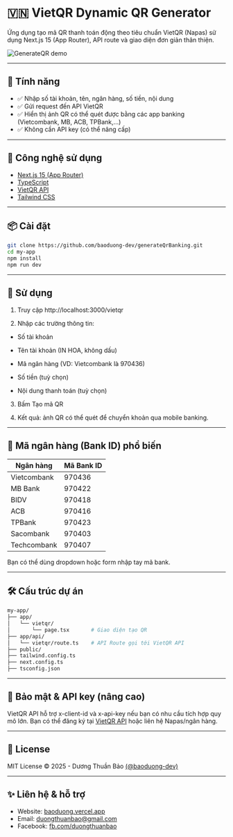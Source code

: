 # 🇻🇳 VietQR Dynamic QR Generator

Ứng dụng tạo mã QR thanh toán động theo tiêu chuẩn VietQR (Napas) sử dụng Next.js 15 (App Router), API route và giao diện đơn giản thân thiện.

![GenerateQR demo](https://generate-qr-banking.vercel.app/demo.png)

---

## 🚀 Tính năng

- ✅ Nhập số tài khoản, tên, ngân hàng, số tiền, nội dung
- ✅ Gửi request đến API VietQR
- ✅ Hiển thị ảnh QR có thể quét được bằng các app banking (Vietcombank, MB, ACB, TPBank,...)
- ✅ Không cần API key (có thể nâng cấp)

---

## 🧩 Công nghệ sử dụng

- [Next.js 15 (App Router)](https://nextjs.org/)
- [TypeScript](https://www.typescriptlang.org/)
- [VietQR API](https://api.vietqr.io)
- [Tailwind CSS](https://tailwindcss.com/)

---

## 📦 Cài đặt

```bash
git clone https://github.com/baoduong-dev/generateQrBanking.git
cd my-app
npm install
npm run dev
```

---

## 📱 Sử dụng
1. Truy cập http://localhost:3000/vietqr

2. Nhập các trường thông tin:

- Số tài khoản

- Tên tài khoản (IN HOA, không dấu)

- Mã ngân hàng (VD: Vietcombank là 970436)

- Số tiền (tuỳ chọn)

- Nội dung thanh toán (tuỳ chọn)

3. Bấm Tạo mã QR

4. Kết quả: ảnh QR có thể quét để chuyển khoản qua mobile banking.

---

## 🏦 Mã ngân hàng (Bank ID) phổ biến
| Ngân hàng | Mã Bank ID |
| -------- | ---------- |
| Vietcombank | 970436 |
| MB Bank | 970422 |
| BIDV | 970418 |
| ACB | 970416 |
| TPBank | 970423 |
| Sacombank | 970403 |
| Techcombank | 970407 |

Bạn có thể dùng dropdown hoặc form nhập tay mã bank.

---

## 🛠 Cấu trúc dự án
```bash
my-app/
├── app/
│   └── vietqr/
│       └── page.tsx       # Giao diện tạo QR
├── app/api/
│   └── vietqr/route.ts    # API Route gọi tới VietQR API
├── public/
├── tailwind.config.ts
├── next.config.ts
├── tsconfig.json
```

---

## 🔐 Bảo mật & API key (nâng cao)
VietQR API hỗ trợ x-client-id và x-api-key nếu bạn có nhu cầu tích hợp quy mô lớn. Bạn có thể đăng ký tại [VietQR API](https://vietqr.io) hoặc liên hệ Napas/ngân hàng.

---

## 📄 License
MIT License © 2025 - Dương Thuần Bảo [(@baoduong-dev)](https://github.com/baoduong-dev)

---

## ✨ Liên hệ & hỗ trợ
- Website: [baoduong.vercel.app](https://baoduong.vercel.app)
- Email: [duongthuanbao@gmail.com](mailto:duongthuanbao@gmail.com)
- Facebook: [fb.com/duongthuanbao](https://facebook.com/duongthuanbao)